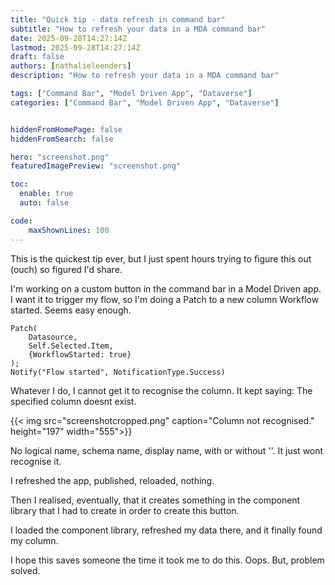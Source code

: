 ```yaml
---
title: "Quick tip - data refresh in command bar"
subtitle: "How to refresh your data in a MDA command bar"
date: 2025-09-28T14:27:14Z
lastmod: 2025-09-28T14:27:14Z
draft: false
authors: [nathalieleenders]
description: "How to refresh your data in a MDA command bar"

tags: ["Command Bar", "Model Driven App", "Dataverse"]
categories: ["Command Bar", "Model Driven App", "Dataverse"]


hiddenFromHomePage: false
hiddenFromSearch: false

hero: "screenshot.png"
featuredImagePreview: "screenshot.png"

toc:
  enable: true
  auto: false

code:
    maxShownLines: 100
---
```


This is the quickest tip ever, but I just spent hours trying to figure this out (ouch) so figured I'd share.

I'm working on a custom button in the command bar in a Model Driven app. I want it to trigger my flow, so I'm doing a Patch to a new column Workflow started. Seems easy enough.

```PowerFX
Patch(
    Datasource,
    Self.Selected.Item,
    {WorkflowStarted: true}
);
Notify("Flow started", NotificationType.Success)
```

Whatever I do, I cannot get it to recognise the column. It kept saying: The specified column doesnt exist.

{{< img src="screenshotcropped.png" caption="Column not recognised." height="197" width="555">}}

No logical name, schema name, display name, with or without ''. It just wont recognise it.

I refreshed the app, published, reloaded, nothing.

Then I realised, eventually, that it creates something in the component library that I had to create in order to create this button.

I loaded the component library, refreshed my data there, and it finally found my column.

I hope this saves someone the time it took me to do this. Oops. But, problem solved.